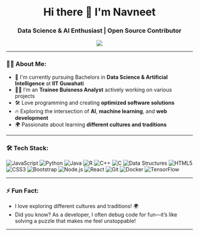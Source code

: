 <h1 align="center">Hi there 👋 I'm Navneet</h1>
<h3 align="center">  Data Science & AI Enthusiast | Open Source Contributor</h3>

<p align="center">
  <img src="https://readme-typing-svg.herokuapp.com?color=36BCF7&lines=AI+%26+Data+Science+Enthusiast;Trianee+Buisness Analyst;Data+Engineer+Enthusiast" />
</p>

---

### 👨‍💻 About Me:
- 💼 I'm currently pursuing Bachelors in **Data Science & Artificial Intelligence** at **IIT Guwahati**  
- 👨‍💻 I’m an **Trainee Buisness Analyst** actively working on various projects
- 🛠️ Love programming and creating **optimized software solutions** 
- 🔥 Exploring the intersection of **AI**, **machine learning**, and **web development**
- 🌍 Passionate about learning **different cultures and traditions**

---

### 🛠️ Tech Stack:

![JavaScript](https://img.shields.io/badge/JavaScript-0078D6?style=for-the-badge&logo=javascript&logoColor=white)
![Python](https://img.shields.io/badge/Python-FFD43B?style=for-the-badge&logo=python&logoColor=darkgreen)
![Java](https://img.shields.io/badge/Java-007396?style=for-the-badge&logo=java&logoColor=white)
![R](https://img.shields.io/badge/R-276DC3?style=for-the-badge&logo=r&logoColor=white)
![C++](https://img.shields.io/badge/C%2B%2B-00599C?style=for-the-badge&logo=c%2B%2B&logoColor=white)
![C](https://img.shields.io/badge/C-A8B9CC?style=for-the-badge&logo=c&logoColor=white)
![Data Structures](https://img.shields.io/badge/Data%20Structures-4CAF50?style=for-the-badge&logo=code&logoColor=white)
![HTML5](https://img.shields.io/badge/HTML5-E34F26?style=for-the-badge&logo=html5&logoColor=white)
![CSS3](https://img.shields.io/badge/CSS3-1572B6?style=for-the-badge&logo=css3&logoColor=white)
![Bootstrap](https://img.shields.io/badge/Bootstrap-563D7C?style=for-the-badge&logo=bootstrap&logoColor=white)
![Node.js](https://img.shields.io/badge/Node.js-339933?style=for-the-badge&logo=nodedotjs&logoColor=white)
![React](https://img.shields.io/badge/React-61DAFB?style=for-the-badge&logo=react&logoColor=black)
![Git](https://img.shields.io/badge/Git-F05032?style=for-the-badge&logo=git&logoColor=white)
![Docker](https://img.shields.io/badge/Docker-2496ED?style=for-the-badge&logo=docker&logoColor=white)
![TensorFlow](https://img.shields.io/badge/TensorFlow-FF6F00?style=for-the-badge&logo=tensorflow&logoColor=white)

---
<!--
### 🚀 Open Source & Projects:

- 📂 Actively contributing to **open-source projects**  
- 🛠️ Working on **AI-driven applications** and **data science models**  
- 🌟 Check out my repositories to see the **projects I've worked on**!  
- 💡 Always looking to **collaborate** on exciting ideas and projects!

---


### 📊 GitHub Stats:

![Jivan's GitHub Stats](https://github-readme-stats.vercel.app/api?username=Navneet0094&show_icons=true&theme=radical)         

---

### 🌐 Connect with Me:
[![LinkedIn](https://img.shields.io/badge/LinkedIn-0077B5?style=for-the-badge&logo=linkedin&logoColor=white)](https://www.linkedin.com/in/jivan-jamdar/)   [![GitHub](https://img.shields.io/badge/GitHub-181717?style=for-the-badge&logo=github&logoColor=white)](https://github.com/Jivan052)   [![X](https://img.shields.io/badge/X-1DA1F2?style=for-the-badge&logo=twitter&logoColor=white)](https://x.com/JivanJamadar)   [![Kaggle](https://img.shields.io/badge/Kaggle-20BEFF?style=for-the-badge&logo=kaggle&logoColor=white)](https://kaggle.com/jivan1234)

### 📈 Contribution Graph:

![GitHub Activity Graph](https://github-readme-activity-graph.vercel.app/graph?username=Navneet0094&theme=github-compact)

---
--->

### ⚡ Fun Fact:
- I love exploring different cultures and traditions! 🌍  
- Did you know? As a developer, I often debug code for fun—it’s like solving a puzzle that makes me feel unstoppable!


---
